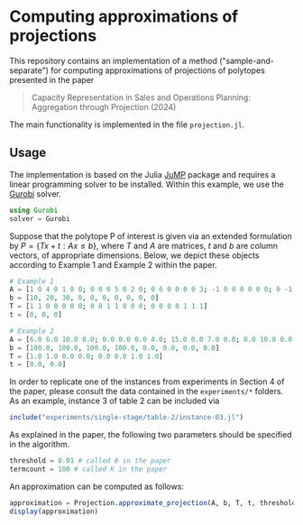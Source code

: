 # Computing approximations of projections

This repository contains an implementation of a method ("sample-and-separate") for computing approximations of projections of polytopes presented in the paper

> Capacity Representation in Sales and Operations Planning: Aggregation through Projection (2024)
> 

The main functionality is implemented in the file `projection.jl`.

## Usage

The implementation is based on the Julia [JuMP](https://jump.dev/) package and requires a linear programming solver to be installed. Within this example, we use the [Gurobi](https://www.gurobi.com/) solver.

```julia
using Gurobi
solver = Gurobi
```

Suppose that the polytope P of interest is given via an extended formulation by $P = \{Tx + t : Ax \le b\}$, where $T$ and $A$ are matrices, $t$ and $b$ are column vectors, of appropriate dimensions. Below, we depict these objects according to Example 1 and Example 2 within the paper.

```julia
# Example 1
A = [1 0 4 0 1 0 0; 0 0 0 5 0 2 0; 0 6 0 0 0 0 3; -1 0 0 0 0 0 0; 0 -1 0 0 0 0 0; 0 0 -1 0 0 0 0; 0 0 0 -1 0 0 0; 0 0 0 0 -1 0 0; 0 0 0 0 0 -1 0; 0 0 0 0 0 0 -1]
b = [10, 20, 30, 0, 0, 0, 0, 0, 0, 0]
T = [1 1 0 0 0 0 0; 0 0 1 1 0 0 0; 0 0 0 0 1 1 1]
t = [0, 0, 0]
```

```julia
# Example 2
A = [6.0 6.0 10.0 0.0; 0.0 0.0 0.0 4.0; 15.0 0.0 7.0 0.0; 0.0 10.0 0.0 9.0; -1.0 0.0 0.0 0.0; 0.0 -1.0 0.0 0.0; 0.0 0.0 -1.0 0.0; 0.0 0.0 0.0 -1.0]
b = [100.0, 100.0, 100.0, 100.0, 0.0, 0.0, 0.0, 0.0]
T = [1.0 1.0 0.0 0.0; 0.0 0.0 1.0 1.0]
t = [0.0, 0.0]
```

In order to replicate one of the instances from experiments in Section 4 of the paper, please consult the data contained in the `experiments/*` folders. As an example, instance 3 of table 2 can be included via

```julia
include("experiments/single-stage/table-2/instance-03.jl")
```

As explained in the paper, the following two parameters should be specified in the algorithm.

```julia
threshold = 0.01 # called θ in the paper
termcount = 100 # called K in the paper
```

An approximation can be computed as follows:

```julia
approximation = Projection.approximate_projection(A, b, T, t, threshold, termcount, solver)
display(approximation)
```
